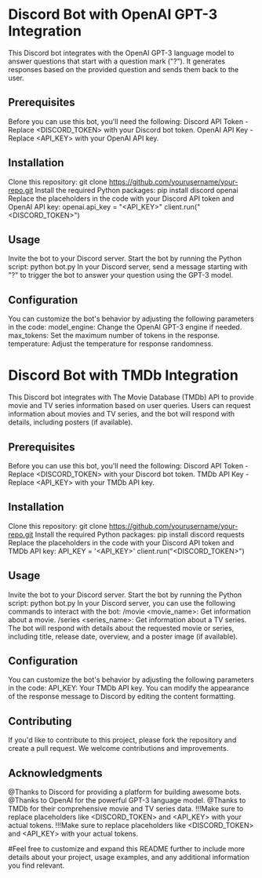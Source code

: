 # Discord Bot with OpenAI GPT-3 Integration
This Discord bot integrates with the OpenAI GPT-3 language model to answer questions that start with a question mark ("?"). 
It generates responses based on the provided question and sends them back to the user.

## Prerequisites
Before you can use this bot, you'll need the following:
Discord API Token - Replace <DISCORD_TOKEN> with your Discord bot token.
OpenAI API Key - Replace <API_KEY> with your OpenAI API key.

## Installation
Clone this repository:
git clone https://github.com/yourusername/your-repo.git
Install the required Python packages:
pip install discord openai
Replace the placeholders in the code with your Discord API token and OpenAI API key:
openai.api_key = "<API_KEY>"
client.run("<DISCORD_TOKEN>")

## Usage
Invite the bot to your Discord server.
Start the bot by running the Python script:
python bot.py
In your Discord server, send a message starting with "?" to trigger the bot to answer your question using the GPT-3 model.

## Configuration
You can customize the bot's behavior by adjusting the following parameters in the code:
model_engine: Change the OpenAI GPT-3 engine if needed.
max_tokens: Set the maximum number of tokens in the response.
temperature: Adjust the temperature for response randomness.

# Discord Bot with TMDb Integration
This Discord bot integrates with The Movie Database (TMDb) API to provide movie and TV series information based on user queries. 
Users can request information about movies and TV series, and the bot will respond with details, including posters (if available).

## Prerequisites
Before you can use this bot, you'll need the following:
Discord API Token - Replace <DISCORD_TOKEN> with your Discord bot token.
TMDb API Key - Replace <API_KEY> with your TMDb API key.
  
## Installation
Clone this repository:
git clone https://github.com/yourusername/your-repo.git
Install the required Python packages:
pip install discord requests
Replace the placeholders in the code with your Discord API token and TMDb API key:
API_KEY = '<API_KEY>'
client.run("<DISCORD_TOKEN>")

## Usage
Invite the bot to your Discord server.
Start the bot by running the Python script:
python bot.py
In your Discord server, you can use the following commands to interact with the bot:
/movie <movie_name>: Get information about a movie.
/series <series_name>: Get information about a TV series.
The bot will respond with details about the requested movie or series, including title, release date, overview, and a poster image (if available).

## Configuration
You can customize the bot's behavior by adjusting the following parameters in the code:
API_KEY: Your TMDb API key.
You can modify the appearance of the response message to Discord by editing the content formatting.



## Contributing
If you'd like to contribute to this project, please fork the repository and create a pull request. We welcome contributions and improvements.


## Acknowledgments
@Thanks to Discord for providing a platform for building awesome bots.
@Thanks to OpenAI for the powerful GPT-3 language model.
@Thanks to TMDb for their comprehensive movie and TV series data.
!!!Make sure to replace placeholders like <DISCORD_TOKEN> and <API_KEY> with your actual tokens.
!!!Make sure to replace placeholders like <DISCORD_TOKEN> and <API_KEY> with your actual tokens.

#Feel free to customize and expand this README further to include more details about your project, usage examples, and any additional information you find relevant.
